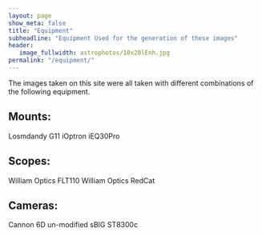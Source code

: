 ```yaml
---
layout: page
show_meta: false
title: "Equipment"
subheadline: "Equipment Used for the generation of these images"
header:
   image_fullwidth: astrophotos/10x20lEnh.jpg
permalink: "/equipment/"
---
```

The images taken on this site were all taken with different combinations of the following equipment.

## Mounts:
Losmdandy G11
iOptron iEQ30Pro

## Scopes:
William Optics FLT110
William Optics RedCat

## Cameras:
Cannon 6D un-modified
sBIG ST8300c



